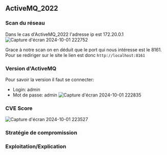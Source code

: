 ## ActiveMQ_2022

### Scan du réseau
Dans le cas d'ActiveMQ_2022 l'adresse ip est 172.20.0.1
![Capture d'écran 2024-10-01 222752](https://github.com/user-attachments/assets/82126435-4f87-4cf4-9612-1851736b707c)

Grace à notre scan on en déduit que le port qui nous intéresse est le 8161.
Pour se rediriger sur le site le lien est donc `http://localhost:8161`

### Version d'ActiveMQ 
Pour savoir la version il faut se connecter:  
- Login: admin
- Mot de passe: admin
![Capture d'écran 2024-10-01 222835](https://github.com/user-attachments/assets/bd202d14-bb8d-4a5e-ac5b-0b0562872873)


### CVE Score
![Capture d'écran 2024-10-01 223527](https://github.com/user-attachments/assets/3c50dd11-80fa-46d8-92da-1470d02fab16)


### Stratégie de compromission

### Exploitation/Explication
